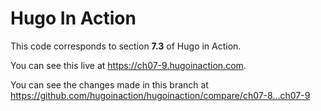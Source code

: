 Hugo In Action
===============

This code corresponds to section **7.3** of Hugo in Action.

You can see this live at https://ch07-9.hugoinaction.com.

You can see the changes made in this branch at https://github.com/hugoinaction/hugoinaction/compare/ch07-8...ch07-9


